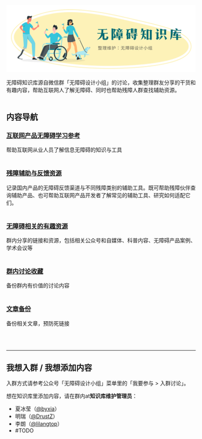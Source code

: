 ![无障碍知识库；整理维护：无障碍设计小组](assets/wiki-header.png)

无障碍知识库源自微信群「无障碍设计小组」的讨论，收集整理群友分享的干货和有趣内容，帮助互联网人了解无障碍、同时也帮助残障人群查找辅助资源。
<br/><br/>

## 内容导航

### **[互联网产品无障碍学习参考](互联网产品无障碍学习参考.md)** 
帮助互联网从业人员了解信息无障碍的知识与工具
<br/><br/>

### **[残障辅助与反馈资源](残障辅助与反馈资源.md)**
记录国内产品的无障碍反馈渠道与不同残障类别的辅助工具。既可帮助残障伙伴查询辅助产品、也可帮助互联网产品开发者了解常见的辅助工具、研究如何适配它们。
<br/><br/>

### **[无障碍相关的有趣资源](无障碍相关的有趣资源.md)**
群内分享的链接和资源，包括相关公众号和自媒体、科普内容、无障碍产品案例、学术会议等
<br/><br/>

### **[群内讨论收藏](群内讨论收藏.md)**
备份群内有价值的讨论内容
<br/><br/>

### **[文章备份](文章备份/)**
备份相关文章，预防死链接

<br/><br/>

---

## 我想入群 / 我想添加内容

入群方式请参考公众号「无障碍设计小组」菜单里的「我要参与 > 入群讨论」。

想在知识库里添加内容，请在群内at**知识库维护管理员**：
* 夏冰莹（[@byxia](https://github.com/byxia)）
* 明瑞（[@DrustZ](https://github.com/DrustZ)）
*  李朗（[@lilangtop](https://github.com/lilangtop)）
* #TODO
